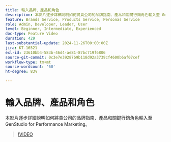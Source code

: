 ```yaml
---
title: 輸入品牌、產品和角色
description: 本影片逐步詳細說明如何將貴公司的品牌指南、產品和關鍵行銷角色輸入至 GenStudio for Performance Marketing。
feature: Brands Service, Products Service, Personas Service
role: Admin, Developer, Leader, User
level: Beginner, Intermediate, Experienced
doc-type: Feature Video
duration: 429
last-substantial-update: 2024-11-26T00:00:00Z
jira: KT-16521
exl-id: 23610bb4-583b-46d4-ae81-87bc719f6806
source-git-commit: 0c3e7e39287b9b118d92a3739cf4600b6af07cef
workflow-type: tm+mt
source-wordcount: '60'
ht-degree: 83%

---
```


# 輸入品牌、產品和角色

本影片逐步詳細說明如何將貴公司的品牌指南、產品和關鍵行銷角色輸入至 GenStudio for Performance Marketing。

>[!VIDEO](https://video.tv.adobe.com/v/3439371/?learn=on&enablevpops)
